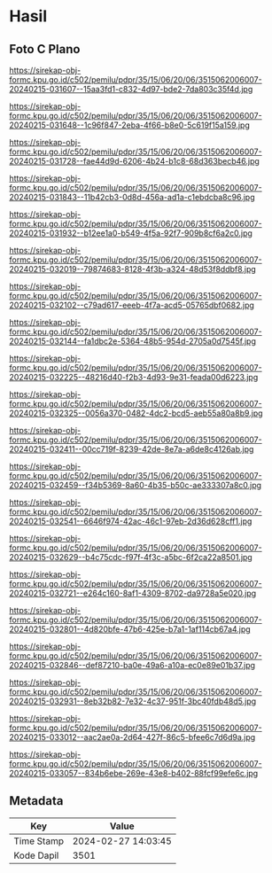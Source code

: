# Hasil

## Foto C Plano

https://sirekap-obj-formc.kpu.go.id/c502/pemilu/pdpr/35/15/06/20/06/3515062006007-20240215-031607--15aa3fd1-c832-4d97-bde2-7da803c35f4d.jpg

https://sirekap-obj-formc.kpu.go.id/c502/pemilu/pdpr/35/15/06/20/06/3515062006007-20240215-031648--1c96f847-2eba-4f66-b8e0-5c619f15a159.jpg

https://sirekap-obj-formc.kpu.go.id/c502/pemilu/pdpr/35/15/06/20/06/3515062006007-20240215-031728--fae44d9d-6206-4b24-b1c8-68d363becb46.jpg

https://sirekap-obj-formc.kpu.go.id/c502/pemilu/pdpr/35/15/06/20/06/3515062006007-20240215-031843--11b42cb3-0d8d-456a-ad1a-c1ebdcba8c96.jpg

https://sirekap-obj-formc.kpu.go.id/c502/pemilu/pdpr/35/15/06/20/06/3515062006007-20240215-031932--b12ee1a0-b549-4f5a-92f7-909b8cf6a2c0.jpg

https://sirekap-obj-formc.kpu.go.id/c502/pemilu/pdpr/35/15/06/20/06/3515062006007-20240215-032019--79874683-8128-4f3b-a324-48d53f8ddbf8.jpg

https://sirekap-obj-formc.kpu.go.id/c502/pemilu/pdpr/35/15/06/20/06/3515062006007-20240215-032102--c79ad617-eeeb-4f7a-acd5-05765dbf0682.jpg

https://sirekap-obj-formc.kpu.go.id/c502/pemilu/pdpr/35/15/06/20/06/3515062006007-20240215-032144--fa1dbc2e-5364-48b5-954d-2705a0d7545f.jpg

https://sirekap-obj-formc.kpu.go.id/c502/pemilu/pdpr/35/15/06/20/06/3515062006007-20240215-032225--48216d40-f2b3-4d93-9e31-feada00d6223.jpg

https://sirekap-obj-formc.kpu.go.id/c502/pemilu/pdpr/35/15/06/20/06/3515062006007-20240215-032325--0056a370-0482-4dc2-bcd5-aeb55a80a8b9.jpg

https://sirekap-obj-formc.kpu.go.id/c502/pemilu/pdpr/35/15/06/20/06/3515062006007-20240215-032411--00cc719f-8239-42de-8e7a-a6de8c4126ab.jpg

https://sirekap-obj-formc.kpu.go.id/c502/pemilu/pdpr/35/15/06/20/06/3515062006007-20240215-032459--f34b5369-8a60-4b35-b50c-ae333307a8c0.jpg

https://sirekap-obj-formc.kpu.go.id/c502/pemilu/pdpr/35/15/06/20/06/3515062006007-20240215-032541--6646f974-42ac-46c1-97eb-2d36d628cff1.jpg

https://sirekap-obj-formc.kpu.go.id/c502/pemilu/pdpr/35/15/06/20/06/3515062006007-20240215-032629--b4c75cdc-f97f-4f3c-a5bc-6f2ca22a8501.jpg

https://sirekap-obj-formc.kpu.go.id/c502/pemilu/pdpr/35/15/06/20/06/3515062006007-20240215-032721--e264c160-8af1-4309-8702-da9728a5e020.jpg

https://sirekap-obj-formc.kpu.go.id/c502/pemilu/pdpr/35/15/06/20/06/3515062006007-20240215-032801--4d820bfe-47b6-425e-b7a1-1af114cb67a4.jpg

https://sirekap-obj-formc.kpu.go.id/c502/pemilu/pdpr/35/15/06/20/06/3515062006007-20240215-032846--def87210-ba0e-49a6-a10a-ec0e89e01b37.jpg

https://sirekap-obj-formc.kpu.go.id/c502/pemilu/pdpr/35/15/06/20/06/3515062006007-20240215-032931--8eb32b82-7e32-4c37-951f-3bc40fdb48d5.jpg

https://sirekap-obj-formc.kpu.go.id/c502/pemilu/pdpr/35/15/06/20/06/3515062006007-20240215-033012--aac2ae0a-2d64-427f-86c5-bfee6c7d6d9a.jpg

https://sirekap-obj-formc.kpu.go.id/c502/pemilu/pdpr/35/15/06/20/06/3515062006007-20240215-033057--834b6ebe-269e-43e8-b402-88fcf99efe6c.jpg


## Metadata

| Key        | Value               |
| ---------- | ------------------- |
| Time Stamp | 2024-02-27 14:03:45 |
| Kode Dapil | 3501                |



